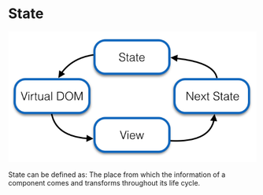 # State

![](/images/image_008.png)

State can be defined as: The place from which the information of a component comes and transforms throughout its life cycle.
